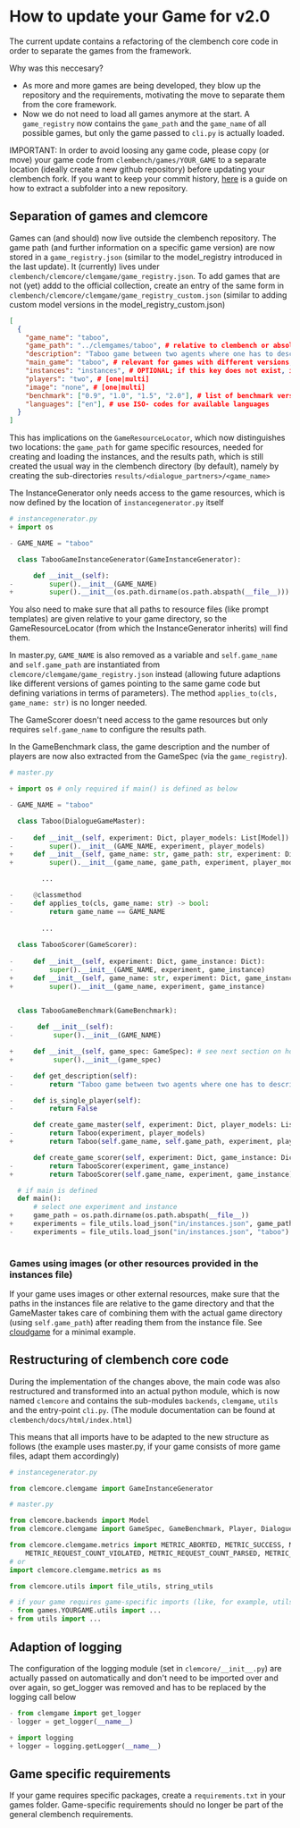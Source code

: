 # How to update your Game for v2.0

The current update contains a refactoring of the clembench core code in order to separate the games from the framework. 

Why was this neccesary? 
- As more and more games are being developed, they blow up the repository and the requirements, motivating the move to separate them from the core framework.
- Now we do not need to load all games anymore at the start. A `game_registry` now contains the `game_path` and the `game_name` of all possible games, but only the game passed to `cli.py` is actually loaded.

IMPORTANT: In order to avoid loosing any game code, please copy (or move) your game code from `clembench/games/YOUR_GAME` to a separate location (ideally create a new github repository) before updating your clembench fork. If you want to keep your commit history, [here](https://docs.github.com/en/get-started/using-git/splitting-a-subfolder-out-into-a-new-repository) is a guide on how to extract a subfolder into a new repository. 

## Separation of games and clemcore
Games can (and should) now live outside the clembench repository. The game path (and further information on a specific game version) are now stored in a `game_registry.json` (similar to the model_registry introduced in the last update). It (currently) lives under `clembench/clemcore/clemgame/game_registry.json`. 
To add games that are not (yet) addd to the official collection, create an entry of the same form in `clembench/clemcore/clemgame/game_registry_custom.json`
(similar to adding custom model versions in the model_registry_custom.json)
```json
[
  {
    "game_name": "taboo",
    "game_path": "../clemgames/taboo", # relative to clembench or absolute 
    "description": "Taboo game between two agents where one has to describe a word for the other to guess.", # copied from GameBenchmark get_description() in master.py
    "main_game": "taboo", # relevant for games with different versions, otherwise same as game_name,
    "instances": "instances", # OPTIONAL; if this key does not exist, instances.json will be used, if it exists, the instances file with the name given here will be used 
    "players": "two", # [one|multi]
    "image": "none", # [one|multi]
    "benchmark": ["0.9", "1.0", "1.5", "2.0"], # list of benchmark versions this game is part of; can be empty
    "languages": ["en"], # use ISO- codes for available languages
  }
]
```
This has implications on the `GameResourceLocator`, which now distinguishes two locations: the `game_path` for game specific resources, needed for creating and loading the instances, and the results path, which is still created the usual way in the clembench directory (by default), namely by creating the sub-directories `results/<dialogue_partners>/<game_name>`

The InstanceGenerator only needs access to the game resources, which is now defined by the location of `instancegenerator.py` itself
```python
# instancegenerator.py
+ import os

- GAME_NAME = "taboo"

  class TabooGameInstanceGenerator(GameInstanceGenerator):

      def __init__(self):
-         super().__init__(GAME_NAME)
+         super().__init__(os.path.dirname(os.path.abspath(__file__)))

```
You also need to make sure that all paths to resource files (like prompt templates) 
are given relative to your game directory, so the GameResourceLocator 
(from which the InstanceGenerator inherits) will find them.

In master.py, `GAME_NAME` is also removed as a variable and `self.game_name` and `self.game_path` are instantiated from `clemcore/clemgame/game_registry.json` instead (allowing future adaptions like different versions of games pointing to the same game code but defining variations in terms of parameters). 
The method `applies_to(cls, game_name: str)` is no longer needed.


The GameScorer doesn't need access to the game resources but only requires `self.game_name` to configure the results path.

In the GameBenchmark class, the game description and the number of players are now also extracted from the GameSpec (via the `game_registry`).
```python
# master.py

+ import os # only required if main() is defined as below

- GAME_NAME = "taboo"

  class Taboo(DialogueGameMaster):
    
-     def __init__(self, experiment: Dict, player_models: List[Model]):
-         super().__init__(GAME_NAME, experiment, player_models)
+     def __init__(self, game_name: str, game_path: str, experiment: Dict, player_models: List[Model]):
+         super().__init__(game_name, game_path, experiment, player_models)

        ...

-     @classmethod
-     def applies_to(cls, game_name: str) -> bool:
-         return game_name == GAME_NAME
  
        ...
        
  class TabooScorer(GameScorer):
    
-     def __init__(self, experiment: Dict, game_instance: Dict):
-         super().__init__(GAME_NAME, experiment, game_instance)
+     def __init__(self, game_name: str, experiment: Dict, game_instance: Dict):
+         super().__init__(game_name, experiment, game_instance)

    
  class TabooGameBenchmark(GameBenchmark):

-      def __init__(self):
-          super().__init__(GAME_NAME)

+     def __init__(self, game_spec: GameSpec): # see next section on how to import GameSpec
+          super().__init__(game_spec)

-     def get_description(self):
-         return "Taboo game between two agents where one has to describe a word for the other to guess."

-     def is_single_player(self):
-         return False

      def create_game_master(self, experiment: Dict, player_models: List[Model]) -> DialogueGameMaster:
-         return Taboo(experiment, player_models)
+         return Taboo(self.game_name, self.game_path, experiment, player_models)

      def create_game_scorer(self, experiment: Dict, game_instance: Dict) -> GameScorer:
-         return TabooScorer(experiment, game_instance)
+         return TabooScorer(self.game_name, experiment, game_instance)     

  # if main is defined
  def main(): 
      # select one experiment and instance
+     game_path = os.path.dirname(os.path.abspath(__file__))
+     experiments = file_utils.load_json("in/instances.json", game_path)
-     experiments = file_utils.load_json("in/instances.json", "taboo")
    
```
### Games using images (or other resources provided in the instances file)
If your game uses images or other external resources, make sure that the paths in the instances file are relative to the game directory and that the GameMaster takes care of combining them with the actual game directory (using `self.game_path`) after reading them from the instance file.
See [cloudgame](https://github.com/clp-research/clemgames/tree/main/cloudgame) for a minimal example. 

## Restructuring of clembench core code

During the implementation of the changes above, the main code was also restructured and transformed into an actual python module, which is now named `clemcore` and contains the sub-modules `backends`, `clemgame`, `utils` and the entry-point `cli.py`. (The module documentation can be found at `clembench/docs/html/index.html`)

This means that all imports have to be adapted to the new structure as follows (the example uses master.py, if your game consists of more game files, adapt them accordingly)


```python
# instancegenerator.py

from clemcore.clemgame import GameInstanceGenerator

```

```python
# master.py

from clemcore.backends import Model
from clemcore.clemgame import GameSpec, GameBenchmark, Player, DialogueGameMaster, GameScorer

from clemcore.clemgame.metrics import METRIC_ABORTED, METRIC_SUCCESS, METRIC_LOSE, METRIC_REQUEST_COUNT, \
    METRIC_REQUEST_COUNT_VIOLATED, METRIC_REQUEST_COUNT_PARSED, METRIC_REQUEST_SUCCESS, BENCH_SCORE
# or 
import clemcore.clemgame.metrics as ms

from clemcore.utils import file_utils, string_utils

# if your game requires game-specific imports (like, for example, utils.py), change them to be relative to your game folder  
- from games.YOURGAME.utils import ...
+ from utils import ...

```

## Adaption of logging

The configuration of the logging module (set in `clemcore/__init__.py`) 
are actually passed on automatically and don't need to be imported over 
and over again, so get_logger was removed and has to be replaced by 
the logging call below

```python
- from clemgame import get_logger
- logger = get_logger(__name__)

+ import logging
+ logger = logging.getLogger(__name__)
```

## Game specific requirements
If your game requires specific packages, create a `requirements.txt` in your games folder. Game-specific requirements should no longer be part of the general clembench requirements.
